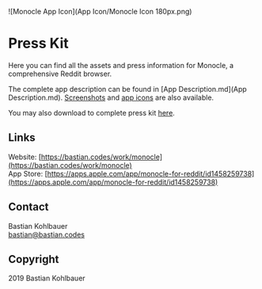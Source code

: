 ![Monocle App Icon](App Icon/Monocle Icon 180px.png)

# Press Kit

Here you can find all the assets and press information for Monocle, a comprehensive Reddit browser.

The complete app description can be found in [App Description.md](App Description.md). [Screenshots](https://github.com/freshking/Monocle-Presskit/tree/master/Screenshots) and [app icons](https://github.com/freshking/Monocle-Presskit/tree/master/App%20Icon) are also available. 

You may also download to complete press kit [here](https://github.com/freshking/Monocle-Presskit/archive/master.zip).

## Links

Website: [https://bastian.codes/work/monocle](https://bastian.codes/work/monocle)  
App Store: [https://apps.apple.com/app/monocle-for-reddit/id1458259738](https://apps.apple.com/app/monocle-for-reddit/id1458259738)

## Contact
 
Bastian Kohlbauer  
[bastian@bastian.codes](mailto:bastian@bastian.codes)

## Copyright 

2019 Bastian Kohlbauer